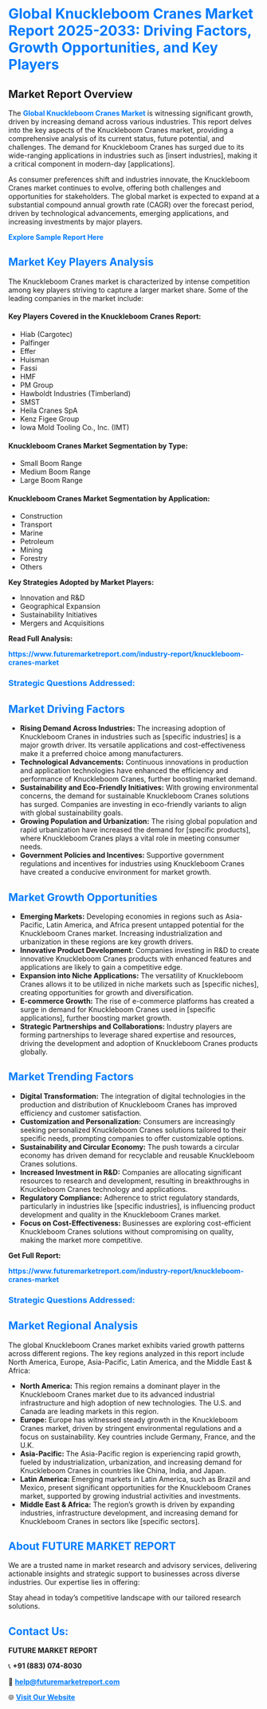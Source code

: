 <h1 style="color: #007BFF;">Global Knuckleboom Cranes Market Report 2025-2033: Driving Factors, Growth Opportunities, and Key Players</h1>

<section id="overview">
<h2>Market Report Overview</h2>
<p>The <a href="https://www.futuremarketreport.com/industry-report/knuckleboom-cranes-market" style="color: #007BFF; text-decoration: none;"><strong>Global Knuckleboom Cranes Market</strong></a> is witnessing significant growth, driven by increasing demand across various industries. This report delves into the key aspects of the Knuckleboom Cranes market, providing a comprehensive analysis of its current status, future potential, and challenges. The demand for Knuckleboom Cranes has surged due to its wide-ranging applications in industries such as [insert industries], making it a critical component in modern-day [applications].</p>
<p>As consumer preferences shift and industries innovate, the Knuckleboom Cranes market continues to evolve, offering both challenges and opportunities for stakeholders. The global market is expected to expand at a substantial compound annual growth rate (CAGR) over the forecast period, driven by technological advancements, emerging applications, and increasing investments by major players.</p>
</section>

<section id="overview">
<p><a href="https://www.futuremarketreport.com/request-sample/reportId=41796" style="color: #007BFF; text-decoration: none;"><strong>Explore Sample Report Here</strong></a></p>
</section>

<section id="key-players">
<h2 style="color: #007BFF;">Market Key Players Analysis</h2>
<p>The Knuckleboom Cranes market is characterized by intense competition among key players striving to capture a larger market share. Some of the leading companies in the market include:</p>
<h4>Key Players Covered in the Knuckleboom Cranes Report:</h4>
<ul><li>Hiab (Cargotec)</li><li>Palfinger</li><li>Effer</li><li>Huisman</li><li>Fassi</li><li>HMF</li><li>PM Group</li><li>Hawboldt Industries (Timberland)</li><li>SMST</li><li>Heila Cranes SpA</li><li>Kenz Figee Group</li><li>Iowa Mold Tooling Co., Inc. (IMT)</li></ul>
<h4>Knuckleboom Cranes Market Segmentation by Type:</h4>
<ul><li>Small Boom Range</li><li>Medium Boom Range</li><li>Large Boom Range</li></ul>

<h4>Knuckleboom Cranes Market Segmentation by Application:</h4>
<ul><li>Construction</li><li>Transport</li><li>Marine</li><li>Petroleum</li><li>Mining</li><li>Forestry</li><li>Others</li></ul>
<p><strong>Key Strategies Adopted by Market Players:</strong></p>
<ul>
<li>Innovation and R&D</li>
<li>Geographical Expansion</li>
<li>Sustainability Initiatives</li>
<li>Mergers and Acquisitions</li>
</ul>
</section>

<section>
<p><strong>Read Full Analysis: </strong></p><a href="https://www.futuremarketreport.com/industry-report/knuckleboom-cranes-market" style="color: #007BFF; text-decoration: none;"><strong>https://www.futuremarketreport.com/industry-report/knuckleboom-cranes-market</strong></a>
<h3 style="color: #007BFF;">Strategic Questions Addressed:</h3>
</section>

<section id="driving-factors">
<h2 style="color: #007BFF;">Market Driving Factors</h2>
<ul>
<li><strong>Rising Demand Across Industries:</strong> The increasing adoption of Knuckleboom Cranes in industries such as [specific industries] is a major growth driver. Its versatile applications and cost-effectiveness make it a preferred choice among manufacturers.</li>
<li><strong>Technological Advancements:</strong> Continuous innovations in production and application technologies have enhanced the efficiency and performance of Knuckleboom Cranes, further boosting market demand.</li>
<li><strong>Sustainability and Eco-Friendly Initiatives:</strong> With growing environmental concerns, the demand for sustainable Knuckleboom Cranes solutions has surged. Companies are investing in eco-friendly variants to align with global sustainability goals.</li>
<li><strong>Growing Population and Urbanization:</strong> The rising global population and rapid urbanization have increased the demand for [specific products], where Knuckleboom Cranes plays a vital role in meeting consumer needs.</li>
<li><strong>Government Policies and Incentives:</strong> Supportive government regulations and incentives for industries using Knuckleboom Cranes have created a conducive environment for market growth.</li>
</ul>
</section>

<section id="growth-opportunities">
<h2 style="color: #007BFF;">Market Growth Opportunities</h2>
<ul>
<li><strong>Emerging Markets:</strong> Developing economies in regions such as Asia-Pacific, Latin America, and Africa present untapped potential for the Knuckleboom Cranes market. Increasing industrialization and urbanization in these regions are key growth drivers.</li>
<li><strong>Innovative Product Development:</strong> Companies investing in R&D to create innovative Knuckleboom Cranes products with enhanced features and applications are likely to gain a competitive edge.</li>
<li><strong>Expansion into Niche Applications:</strong> The versatility of Knuckleboom Cranes allows it to be utilized in niche markets such as [specific niches], creating opportunities for growth and diversification.</li>
<li><strong>E-commerce Growth:</strong> The rise of e-commerce platforms has created a surge in demand for Knuckleboom Cranes used in [specific applications], further boosting market growth.</li>
<li><strong>Strategic Partnerships and Collaborations:</strong> Industry players are forming partnerships to leverage shared expertise and resources, driving the development and adoption of Knuckleboom Cranes products globally.</li>
</ul>
</section>

<section id="trending-factors">
<h2 style="color: #007BFF;">Market Trending Factors</h2>
<ul>
<li><strong>Digital Transformation:</strong> The integration of digital technologies in the production and distribution of Knuckleboom Cranes has improved efficiency and customer satisfaction.</li>
<li><strong>Customization and Personalization:</strong> Consumers are increasingly seeking personalized Knuckleboom Cranes solutions tailored to their specific needs, prompting companies to offer customizable options.</li>
<li><strong>Sustainability and Circular Economy:</strong> The push towards a circular economy has driven demand for recyclable and reusable Knuckleboom Cranes solutions.</li>
<li><strong>Increased Investment in R&D:</strong> Companies are allocating significant resources to research and development, resulting in breakthroughs in Knuckleboom Cranes technology and applications.</li>
<li><strong>Regulatory Compliance:</strong> Adherence to strict regulatory standards, particularly in industries like [specific industries], is influencing product development and quality in the Knuckleboom Cranes market.</li>
<li><strong>Focus on Cost-Effectiveness:</strong> Businesses are exploring cost-efficient Knuckleboom Cranes solutions without compromising on quality, making the market more competitive.</li>
</ul>
</section>

<section>
<p><strong>Get Full Report: </strong></p><a href="https://www.futuremarketreport.com/industry-report/knuckleboom-cranes-market" style="color: #007BFF; text-decoration: none;"><strong>https://www.futuremarketreport.com/industry-report/knuckleboom-cranes-market</strong></a>
<h3 style="color: #007BFF;">Strategic Questions Addressed:</h3>
</section>


<section id="regional-analysis">
<h2 style="color: #007BFF;">Market Regional Analysis</h2>
<p>The global Knuckleboom Cranes market exhibits varied growth patterns across different regions. The key regions analyzed in this report include North America, Europe, Asia-Pacific, Latin America, and the Middle East & Africa:</p>
<ul>
<li><strong>North America:</strong> This region remains a dominant player in the Knuckleboom Cranes market due to its advanced industrial infrastructure and high adoption of new technologies. The U.S. and Canada are leading markets in this region.</li>
<li><strong>Europe:</strong> Europe has witnessed steady growth in the Knuckleboom Cranes market, driven by stringent environmental regulations and a focus on sustainability. Key countries include Germany, France, and the U.K.</li>
<li><strong>Asia-Pacific:</strong> The Asia-Pacific region is experiencing rapid growth, fueled by industrialization, urbanization, and increasing demand for Knuckleboom Cranes in countries like China, India, and Japan.</li>
<li><strong>Latin America:</strong> Emerging markets in Latin America, such as Brazil and Mexico, present significant opportunities for the Knuckleboom Cranes market, supported by growing industrial activities and investments.</li>
<li><strong>Middle East & Africa:</strong> The region’s growth is driven by expanding industries, infrastructure development, and increasing demand for Knuckleboom Cranes in sectors like [specific sectors].</li>
</ul>
</section>

<footer>
<h2 style="color: #007BFF;">About FUTURE MARKET REPORT</h2>
<p>We are a trusted name in market research and advisory services, delivering actionable insights and strategic support to businesses across diverse industries. Our expertise lies in offering:</p>

<p>Stay ahead in today’s competitive landscape with our tailored research solutions.</p>

<h2 style="color: #007BFF;">Contact Us:</h2>
<p><strong>FUTURE MARKET REPORT</strong></p>
<p>📞 <strong>+91 (883) 074-8030</strong></p>
<p>📧 <strong><a href="mailto:help@futuremarketreport.com" style="color: #007BFF;">help@futuremarketreport.com</a></strong></p>
<p>🌐 <strong><a href="https://www.futuremarketreport.com/" style="color: #007BFF;">Visit Our Website</a></strong></p>
</footer>